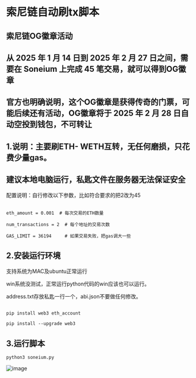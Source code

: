 # 索尼链自动刷tx脚本
## 索尼链OG徽章活动
## 从 2025 年 1 月 14 日到 2025 年 2 月 27 日之间，需要在 Soneium 上完成 45 笔交易，就可以得到OG徽章
## 官方也明确说明，这个OG徽章是获得传奇的门票，可能后续还有活动，OG徽章将于 2025 年 2 月 28 日自动空投到钱包，不可转让

## 1.说明：主要刷ETH- WETH互转，无任何磨损，只花费少量gas。
## 建议本地电脑运行，私匙文件在服务器无法保证安全
配置说明：自行修改以下参数，比如符合要求的把2改为45

##

    eth_amount = 0.001  # 每次交易的ETH数量
    
    num_transactions = 2  # 每个地址的交易次数
    
    GAS_LIMIT = 36194     # 如果交易失败，把gas调大一些

##


## 2.安装运行环境
支持系统为MAC及ubuntu正常运行

win系统没测试，正常运行python代码的win应该也可以运行。

address.txt存放私匙一行一个，abi.json不要做任何修改。

##

    pip install web3 eth_account

    pip install --upgrade web3

##

## 3.运行脚本

    python3 soneium.py

![image](https://github.com/user-attachments/assets/62691e0a-5a88-4978-a5af-5ec06fea73eb) 

